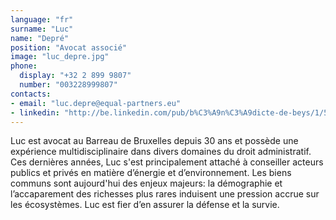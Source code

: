 ```yaml
---
language: "fr"
surname: "Luc"
name: "Depré"
position: "Avocat associé"
image: "luc_depre.jpg"
phone:
  display: "+32 2 899 9807"
  number: "003228999807"
contacts:
- email: "luc.depre@equal-partners.eu"
- linkedin: "http://be.linkedin.com/pub/b%C3%A9n%C3%A9dicte-de-beys/1/579/815/en"
---
```

Luc est avocat au Barreau de Bruxelles depuis 30 ans et possède une expérience multidisciplinaire dans divers domaines du droit administratif. Ces dernières années, Luc s'est principalement attaché à conseiller acteurs publics et privés en matière d’énergie et d’environnement. Les biens communs sont aujourd'hui des enjeux majeurs: la démographie et l’accaparement des richesses plus rares induisent une pression accrue sur les écosystèmes. Luc est fier d’en assurer la défense et la survie.
